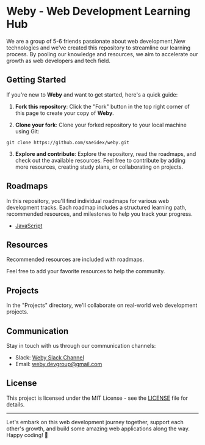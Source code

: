 # Weby - Web Development Learning Hub

We are a group of 5-6 friends passionate about web development,New technologies and we've created this repository to streamline our learning process. By pooling our knowledge and resources, we aim to accelerate our growth as web developers and tech field.

## Getting Started

If you're new to **Weby** and want to get started, here's a quick guide:

1. **Fork this repository**: Click the "Fork" button in the top right corner of this page to create your copy of **Weby**.

2. **Clone your fork**: Clone your forked repository to your local machine using Git:

```
git clone https://github.com/saeidex/weby.git
```

3. **Explore and contribute**: Explore the repository, read the roadmaps, and check out the available resources. Feel free to contribute by adding more resources, creating study plans, or collaborating on projects.


## Roadmaps

In this repository, you'll find individual roadmaps for various web development tracks. Each roadmap includes a structured learning path, recommended resources, and milestones to help you track your progress.

- [JavaScript](roadmaps/js-roadmap.md)

## Resources

Recommended resources are included with roadmaps.

Feel free to add your favorite resources to help the community.

## Projects

In the "Projects" directory, we'll collaborate on real-world web development projects.

## Communication

Stay in touch with us through our communication channels:

- Slack: [Weby Slack Channel](https://weby.slack.com)
- Email: weby.devgroup@gmail.com

## License

This project is licensed under the MIT License - see the [LICENSE](LICENSE) file for details.

---

Let's embark on this web development journey together, support each other's growth, and build some amazing web applications along the way. Happy coding! 🚀
   

